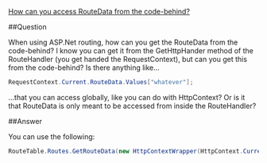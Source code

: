 ﻿[How can you access RouteData from the code-behind?](http://stackoverflow.com/questions/976855/how-can-you-access-routedata-from-the-code-behind)

##Question

When using ASP.Net routing, how can you get the RouteData from the code-behind?
I know you can get it from the GetHttpHander method of the RouteHandler (you get handed the RequestContext), but can you get
 this from the code-behind?
Is there anything like...

```cs
RequestContext.Current.RouteData.Values["whatever"];
```

...that you can access globally, like you can do with HttpContext?
Or is it that RouteData is only meant to be accessed from inside the RouteHandler?


##Answer

You can use the following:

```cs
RouteTable.Routes.GetRouteData(new HttpContextWrapper(HttpContext.Current));
```